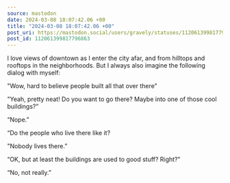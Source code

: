 ```yaml
---
source: mastodon
date: 2024-03-08 18:07:42.06 +00
title: "2024-03-08 18:07:42.06 +00"
post_uri: https://mastodon.social/users/gravely/statuses/112061399817796863
post_id: 112061399817796863
---
```

I love views of downtown as I enter the city afar, and from hilltops and rooftops in the neighborhoods. But I always also imagine the following dialog with myself:

"Wow, hard to believe people built all that over there”

"Yeah, pretty neat! Do you want to go there? Maybe into one of those cool buildings?”

“Nope.”

“Do the people who live there like it?

"Nobody lives there.”

“OK, but at least the buildings are used to good stuff? Right?"

“No, not really.”


